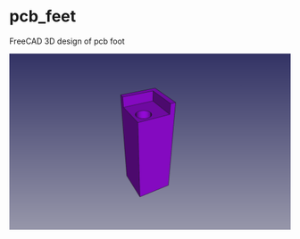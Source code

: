 # pcb_feet

FreeCAD 3D design of pcb foot

![in](https://github.com/Antony76/pcb_feet/blob/master/pcb_feet.png)
